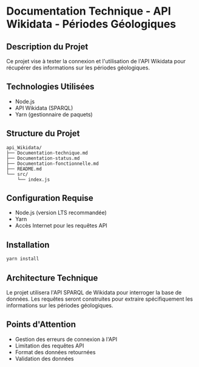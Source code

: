 # Documentation Technique - API Wikidata - Périodes Géologiques

## Description du Projet
Ce projet vise à tester la connexion et l'utilisation de l'API Wikidata pour récupérer des informations sur les périodes géologiques.

## Technologies Utilisées
- Node.js
- API Wikidata (SPARQL)
- Yarn (gestionnaire de paquets)

## Structure du Projet
```
api_Wikidata/
├── Documentation-technique.md
├── Documentation-status.md
├── Documentation-fonctionnelle.md
├── README.md
└── src/
    └── index.js
```

## Configuration Requise
- Node.js (version LTS recommandée)
- Yarn
- Accès Internet pour les requêtes API

## Installation
```bash
yarn install
```

## Architecture Technique
Le projet utilisera l'API SPARQL de Wikidata pour interroger la base de données. Les requêtes seront construites pour extraire spécifiquement les informations sur les périodes géologiques.

## Points d'Attention
- Gestion des erreurs de connexion à l'API
- Limitation des requêtes API
- Format des données retournées
- Validation des données 